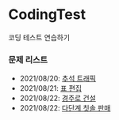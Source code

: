 # CodingTest
코딩 테스트 연습하기


### 문제 리스트
+ 2021/08/20: [추석 트래픽](https://programmers.co.kr/learn/courses/30/lessons/17676)
+ 2021/08/21: [표 편집](https://programmers.co.kr/learn/courses/30/lessons/81303)
+ 2021/08/22: [경주로 건설](https://programmers.co.kr/learn/courses/30/lessons/67259)
+ 2021/08/22: [다단계 칫솔 판매](https://programmers.co.kr/learn/courses/30/lessons/77486)
